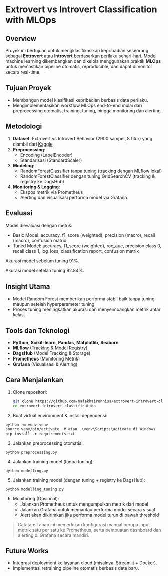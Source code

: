 # Extrovert vs Introvert Classification with MLOps

## Overview
Proyek ini bertujuan untuk mengklasifikasikan kepribadian seseorang sebagai **Extrovert** atau **Introvert** berdasarkan perilaku sehari-hari. Model machine learning dikembangkan dan dikelola menggunakan praktik **MLOps** untuk memastikan pipeline otomatis, reproducible, dan dapat dimonitor secara real-time.

## Tujuan Proyek
- Membangun model klasifikasi kepribadian berbasis data perilaku.
- Mengimplementasikan workflow MLOps end-to-end mulai dari preprocessing otomatis, training, tuning, hingga monitoring dan alerting.

## Metodologi
1. **Dataset**: Extrovert vs Introvert Behavior (2900 sampel, 8 fitur) yang diambil dari [Kaggle](https://www.kaggle.com/datasets/rakeshkapilavai/extrovert-vs-introvert-behavior-data).
2. **Preprocessing**:
   - Encoding (LabelEncoder)
   - Standarisasi (StandardScaler)
3. **Modeling**:
   - RandomForestClassifier tanpa tuning (tracking dengan MLflow lokal)
   - RandomForestClassifier dengan tuning GridSearchCV (tracking & registry ke DagsHub)
4. **Monitoring & Logging**:
   - Ekspos metrik via Prometheus
   - Alerting dan visualisasi performa model via Grafana

## Evaluasi
Model dievaluasi dengan metrik:
- Basic Model: accuracy, f1_score (weighted), precision (macro), recall (macro), confusion matrix
- Tuned Model: accuracy, f1_score (weighted), roc_auc, precision class 0, recall class 1, log_loss, classification report, confusion matrix

Akurasi model sebelum tuning 91%.

Akurasi model setelah tuning 92.84%.

## Insight Utama
- Model Random Forest memberikan performa stabil baik tanpa tuning maupun setelah hyperparameter tuning.
- Proses tuning meningkatkan akurasi dan menyeimbangkan metrik antar kelas.

## Tools dan Teknologi
- **Python**, **Scikit-learn**, **Pandas**, **Matplotlib**, **Seaborn**
- **MLflow** (Tracking & Model Registry)
- **DagsHub** (Model Tracking & Storage)
- **Prometheus** (Monitoring Metrik)
- **Grafana** (Visualisasi & Alerting)

## Cara Menjalankan
1. Clone repositori:
   ```bash
   git clone https://github.com/nafakhairunnisa/extrovert-introvert-classification.git
   cd extrovert-introvert-classification
   ```
2. Buat virtual environment & install dependensi:
```
python -m venv venv
source venv/bin/activate  # atau .\venv\Scripts\activate di Windows
pip install -r requirements.txt
```
3. Jalankan preprocessing otomatis:
```
python preprocessing.py
```
4. Jalankan training model (tanpa tuning):
```
python modelling.py
```
5. Jalankan training model (dengan tuning + registry ke DagsHub):
```
python modelling_tuning.py
```
6. Monitoring (Opsional):
   - Jalankan Prometheus untuk mengumpulkan metrik dari model
   - Jalankan Grafana untuk memantau performa model secara visual
   - Alert akan dikirimkan jika performa model turun di bawah threshold
> Catatan: Tahap ini memerlukan konfigurasi manual berupa input metrik satu per satu ke Prometheus, serta pembuatan dashboard dan alerting di Grafana secara mandiri.

## Future Works
- Integrasi deployment ke layanan cloud (misalnya: Streamlit + Docker).
- Implementasi retraining pipeline otomatis berbasis data baru.
